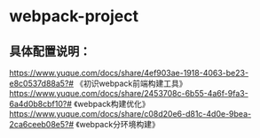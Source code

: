 # webpack-project
## 具体配置说明：
https://www.yuque.com/docs/share/4ef903ae-1918-4063-be23-e8c0537d88a5?# 《初识webpack前端构建工具》
https://www.yuque.com/docs/share/2453708c-6b55-4a6f-9fa3-6a4d0b8cbf10?# 《webpack构建优化》
https://www.yuque.com/docs/share/c08d20e6-d81c-4d0e-9bea-2ca6ceeb08e5?# 《webpack分环境构建》
